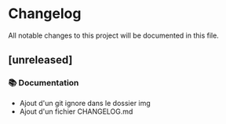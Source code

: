 # Changelog

All notable changes to this project will be documented in this file.

## [unreleased]

### 📚 Documentation

- Ajout d'un git ignore dans le dossier img
- Ajout d'un fichier CHANGELOG.md

<!-- generated by git-cliff -->
